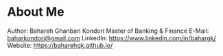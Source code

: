 # About Me

  Author: Bahareh Ghanbari Kondori 
  Master of Banking & Finance 
  E-Mail: baharkondori@gmail.com
  LinkedIn:   https://www.linkedin.com/in/bahargk/
  Website: https://baharehgk.github.io/


